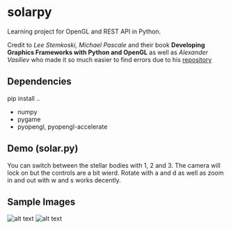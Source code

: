 # solarpy
Learning project for OpenGL and REST API in Python.

Credit to *Lee Stemkoski, Michael Pascale* and their book **Developing Graphics Frameworks with Python and OpenGL** as well as *Alexander Vasiliev* who made it so much easier to find errors due to his [repository](https://github.com/ax-va/PyOpenGL-Pygame-Stemkoski-Pascale-2021.git)

## Dependencies
pip install ..
- numpy
- pygame
- pyopengl, pyopengl-accelerate

## Demo (solar.py)
You can switch between the stellar bodies with 1, 2 and 3. The camera will lock on but the controls are a bit wierd. Rotate with a and d as well as zoom in and out with w and s works decently.

## Sample Images
![alt text]([https://github.com/JesperGlas/solarpy/tree/main/sample_images/solarpy1.png?raw=true](https://github.com/JesperGlas/solarpy/blob/main/sample_images/solarpy1.png?raw=true))
![alt text](https://github.com/JesperGlas/solarpy/tree/main/sample_images/solarpy2.png?raw=true)
